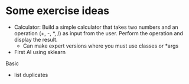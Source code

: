 # Some exercise ideas

- Calculator: Build a simple calculator that takes two numbers and an operation (+, -, *, /) as input from the user. Perform the operation and display the result.
    - Can make expert versions where you must use classes or *args
- First AI using sklearn


Basic
- list duplicates